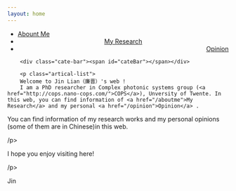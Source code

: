 ```yaml
---
layout: home
---
```


<div class="index-content blog">
    <div class="section">
        <ul class="artical-cate">
            <li class="on" style="text-align:left"><a href="/"><span>Abount Me</span></a></li>
            <li style="text-align:center"><a href="/myrearch"><span>My Research</span></a></li>
            <li style="text-align:right"><a href="/opinion"><span>Opinion</span></a></li>
</ul>

        <div class="cate-bar"><span id="cateBar"></span></div>

        <p class="artical-list"> 
        Welcome to Jin Lian（廉晋）'s web ! 
        I am a PhD researcher in Complex photonic systems group (<a href="http://cops.nano-cops.com/">COPS</a>), Unversity of Twente. In this web, you can find information of <a href="/aboutme">My Research</a> and my personal <a href="/opinion">Opinion</a> .  
You can find information of my research works and my personal opinions (some of them are in Chinese)in this web.
        </p>
         <p class="artical-list">
        /p>       
        <p class="artical-list"> 
        I hope you enjoy visiting here! 
        </p>
        <p class="artical-list">
        /p>       
        <p class="artical-list"> 
        Jin </p>
    </div>
    <div class="aside">
    </div>
</div>


